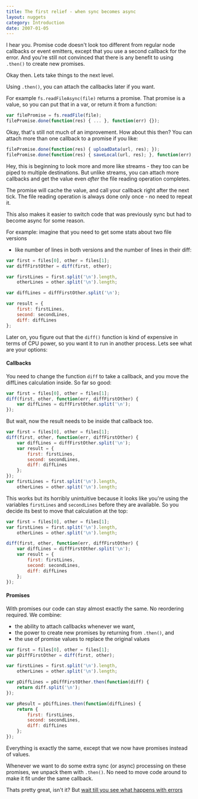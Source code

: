 ```yaml
---
title: The first relief - when sync becomes async
layout: nuggets
category: Introduction
date: 2007-01-05
---
```


I hear you. Promise code doesn't look too different from regular node callbacks
or event emitters, except that you use a second callback for the error. And 
you're still not convinced that there is any benefit to using `.then()` to 
create new promises.

Okay then. Lets take things to the next level.

Using `.then()`, you can attach the callbacks later if you want.

For example `fs.readFileAsync(file)` returns a promise. That promise is a value, 
so you can put that in a var, or return it from a function:

```js
var filePromise = fs.readFile(file);
filePromise.done(function(res) { ... }, function(err) {});
```

Okay, that's still not much of an improvement. How about this then? You can 
attach more than one callback to a promise if you like:

```js
filePromise.done(function(res) { uploadData(url, res); });
filePromise.done(function(res) { saveLocal(url, res); }, function(err), {});
```

Hey, this is beginning to look more and more like streams - they too can be 
piped to multiple destinations. But unlike streams, you can attach more 
callbacks and get the value even *after* the file reading operation completes.

The promise will cache the value, and call your callback right after the next
tick. The file reading operation is always done only once - no need to repeat 
it.

This also makes it easier to switch code that was previously sync but had to
become async for some reason. 

For example: imagine that you need to get some stats about two file versions 
- like number of lines in both versions and the number of lines in their diff:

```js
var first = files[0], other = files[1];
var diffFirstOther = diff(first, other);

var firstLines = first.split('\n').length,
	otherLines = other.split('\n').length;

var diffLines = diffFirstOther.split('\n');

var result = {
	first: firstLines, 
	second: secondLines, 
	diff: diffLines
};
```

Later on, you figure out that the `diff()` function is kind of expensive in 
terms of CPU power, so you want it to run in another process. Lets see what
are your options:

#### Callbacks

You need to change the function `diff` to take a callback, and you move 
the diffLines calculation inside. So far so good:

```js
var first = files[0], other = files[1];
diff(first, other, function(err, diffFirstOther) {
	var diffLines = diffFirstOther.split('\n');
});

```

But wait, now the result needs to be inside that callback too. 

```js
var first = files[0], other = files[1];
diff(first, other, function(err, diffFirstOther) {
	var diffLines = diffFirstOther.split('\n');
	var result = {
		first: firstLines, 
		second: secondLines, 
		diff: diffLines
	};
});
var firstLines = first.split('\n').length,
	otherLines = other.split('\n').length;

```

This works but its horribly unintuitive because it looks like you're using 
the variables `firstLines` and `secondLines` before they are available. So you 
decide its best to move that calculation at the top:

```js
var first = files[0], other = files[1];
var firstLines = first.split('\n').length,
	otherLines = other.split('\n').length;

diff(first, other, function(err, diffFirstOther) {
	var diffLines = diffFirstOther.split('\n');
	var result = {
		first: firstLines, 
		second: secondLines, 
		diff: diffLines
	};
});
```

#### Promises

With promises our code can stay almost exactly the same. No reordering required.
We combine:

* the ability to attach callbacks whenever we want, 
* the power to create new promises by returning from `.then()`, and 
* the use of promise values to replace the original values

```js
var first = files[0], other = files[1];
var pDiffFirstOther = diff(first, other);

var firstLines = first.split('\n').length,
	otherLines = other.split('\n').length;

var pDiffLines = pDiffFirstOther.then(function(diff) { 
	return diff.split('\n'); 
});

var pResult = pDiffLines.then(function(diffLines) {
	return {
		first: firstLines, 
		second: secondLines, 
		diff: diffLines
	};
});
```

Everything is exactly the same, except that we now have promises instead of
values.

Whenever we want to do some extra sync (or async) processing on these 
promises, we unpack them with `.then()`. No need to move code around to make
it fit under the same callback.

Thats pretty great, isn't it? But [wait till you see what happens with 
errors](06-safety-of-then-exceptions.html)
